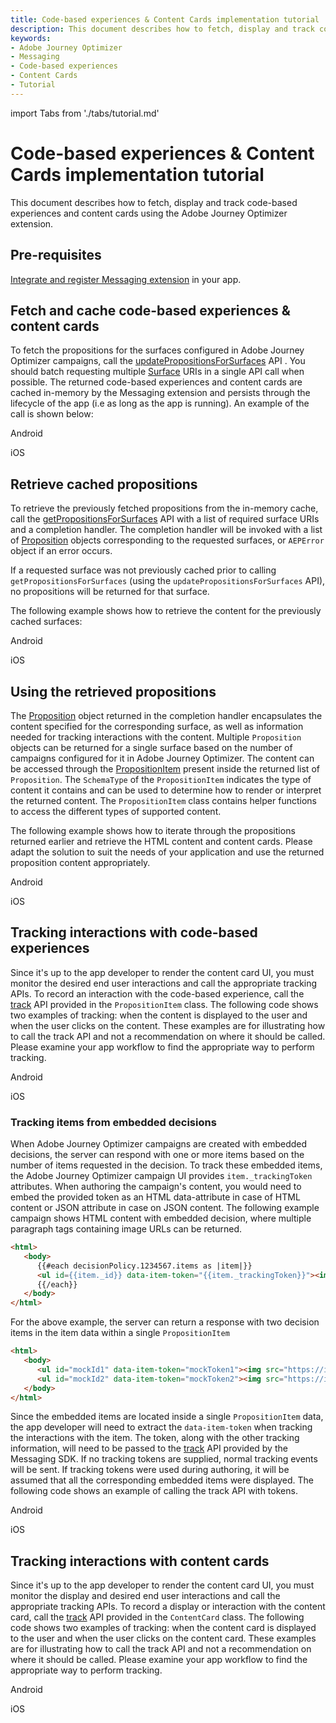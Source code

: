```yaml
---
title: Code-based experiences & Content Cards implementation tutorial
description: This document describes how to fetch, display and track code-based experiences & content cards using the Adobe Journey Optimizer extension.
keywords:
- Adobe Journey Optimizer
- Messaging
- Code-based experiences
- Content Cards
- Tutorial
---
```


import Tabs from './tabs/tutorial.md'

# Code-based experiences & Content Cards implementation tutorial

This document describes how to fetch, display and track code-based experiences and content cards using the Adobe Journey Optimizer extension.

## Pre-requisites

[Integrate and register Messaging extension](../../index.md#implement-extension-in-mobile-app) in your app.

## Fetch and cache code-based experiences & content cards

To fetch the propositions for the surfaces configured in Adobe Journey Optimizer campaigns, call the [updatePropositionsForSurfaces](../api-reference.md#updatepropositionsforsurfaces) API . You should batch requesting multiple [Surface](../public-classes/surface.md) URIs in a single API call when possible. The returned code-based experiences and content cards are cached in-memory by the Messaging extension and persists through the lifecycle of the app (i.e as long as the app is running). An example of the call is shown below:

<TabsBlock orientation="horizontal" slots="heading, content" repeat="2"/>

Android

<Tabs query="platform=android&function=updatepropositionsforsurfaces"/>

iOS

<Tabs query="platform=ios&function=updatepropositionsforsurfaces"/>

## Retrieve cached propositions

To retrieve the previously fetched propositions from the in-memory cache, call the [getPropositionsForSurfaces](../api-reference.md#getpropositionsforsurfaces) API with a list of required surface URIs and a completion handler. The completion handler will be invoked with a list of [Proposition](../public-classes/proposition.md) objects corresponding to the requested surfaces, or `AEPError` object if an error occurs.

<InlineAlert variant="warning" slots="text"/>

If a requested surface was not previously cached prior to calling `getPropositionsForSurfaces` (using the `updatePropositionsForSurfaces` API), no propositions will be returned for that surface.

The following example shows how to retrieve the content for the previously cached surfaces:

<TabsBlock orientation="horizontal" slots="heading, content" repeat="2"/>

Android

<Tabs query="platform=android&function=getpropositionsforsurfaces"/>

iOS

<Tabs query="platform=ios&function=getpropositionsforsurfaces"/>

## Using the retrieved propositions

The [Proposition](../public-classes/proposition.md) object returned in the completion handler encapsulates the content specified for the corresponding surface, as well as information needed for tracking interactions with the content. Multiple `Proposition` objects can be returned for a single surface based on the number of campaigns configured for it in Adobe Journey Optimizer. The content can be accessed through the [PropositionItem](../public-classes/proposition-item.md) present inside the returned list of `Proposition`. The `SchemaType` of the `PropositionItem` indicates the type of content it contains and can be used to determine how to render or interpret the returned content. The `PropositionItem` class contains helper functions to access the different types of supported content.

The following example shows how to iterate through the propositions returned earlier and retrieve the HTML content and content cards. Please adapt the solution to suit the needs of your application and use the returned proposition content appropriately.

<TabsBlock orientation="horizontal" slots="heading, content" repeat="2"/>

Android

<Tabs query="platform=android&function=using-propositions"/>

iOS

<Tabs query="platform=ios&function=using-propositions"/>

## Tracking interactions with code-based experiences

Since it's up to the app developer to render the content card UI, you must monitor the desired end user interactions and call the appropriate tracking APIs. To record an interaction with the code-based experience, call the [track](../public-classes/proposition-item.md#track) API provided in the `PropositionItem` class. The following code shows two examples of tracking: when the content is displayed to the user and when the user clicks on the content. These examples are for illustrating how to call the track API and not a recommendation on where it should be called. Please examine your app workflow to find the appropriate way to perform tracking.

<TabsBlock orientation="horizontal" slots="heading, content" repeat="2"/>

Android

<Tabs query="platform=android&function=track"/>

iOS

<Tabs query="platform=ios&function=track"/>

### Tracking items from embedded decisions

When Adobe Journey Optimizer campaigns are created with embedded decisions, the server can respond with one or more items based on the number of items requested in the decision. To track these embedded items, the Adobe Journey Optimizer campaign UI provides `item._trackingToken` attributes. When authoring the campaign's content, you would need to embed the provided token as an HTML data-attribute in case of HTML content or JSON attribute in case on JSON content. The following example campaign shows HTML content with embedded decision, where multiple paragraph tags containing image URLs can be returned.

```html
<html>
   <body>
      {{#each decisionPolicy.1234567.items as |item|}}
      <ul id={{item._id}} data-item-token="{{item._trackingToken}}"><img src="{{item.heroimage1.sourceURL}}" alt="Winter Sale" width="80%" height="50%"></ul>
      {{/each}}
   </body>
</html>
```

For the above example, the server can return a response with two decision items in the item data within a single `PropositionItem`

```html
<html>
   <body>
      <ul id="mockId1" data-item-token="mockToken1"><img src="https://image1.jpeg" alt="Winter Sale" width="80%" height="50%"></ul>
      <ul id="mockId2" data-item-token="mockToken2"><img src="https://image2.jpeg" alt="Winter Sale" width="80%" height="50%"></ul>
   </body>
</html>
```

Since the embedded items are located inside a single `PropositionItem` data, the app developer will need to extract the `data-item-token` when tracking the interactions with the item. The token, along with the other tracking information, will need to be passed to the [track](../public-classes/proposition-item.md#track) API provided by the Messaging SDK. If no tracking tokens are supplied, normal tracking events will be sent. If tracking tokens were used during authoring, it will be assumed that all the corresponding embedded items were displayed. The following code shows an example of calling the track API with tokens.

<TabsBlock orientation="horizontal" slots="heading, content" repeat="2"/>

Android

<Tabs query="platform=android&function=track-with-tokens"/>

iOS

<Tabs query="platform=ios&function=track-with-tokens"/>

## Tracking interactions with content cards

Since it's up to the app developer to render the content card UI, you must monitor the display and desired end user interactions and call the appropriate tracking APIs. To record a display or interaction with the content card, call the [track](../public-classes/content-card.md#track) API provided in the `ContentCard` class. The following code shows two examples of tracking: when the content card is displayed to the user and when the user clicks on the content card. These examples are for illustrating how to call the track API and not a recommendation on where it should be called. Please examine your app workflow to find the appropriate way to perform tracking.

<TabsBlock orientation="horizontal" slots="heading, content" repeat="2"/>

Android

<Tabs query="platform=android&function=track-content-card"/>

iOS

<Tabs query="platform=ios&function=track-content-card"/>

